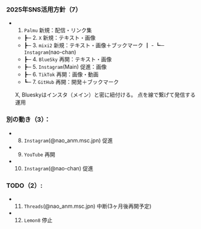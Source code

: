 ### 2025年SNS活用方針（7）
- 1. `Palmu`                  新規：配信・リンク集 
    - ┣─ 2.  `X`                新規：テキスト・画像
    - ┣─ 3. `mixi2`             新規：テキスト・画像＋ブックマーク
      ┃    - ┗─ `Instagram`(nao-chan)
    - ┣─ 4. `BlueSky`           再開：テキスト・画像
    - ┣─ 5. `Instagram`(Main)   促進：画像
    - ┣─ 6. `TikTok`            再開：画像・動画
    - ┗─ 7. `GitHub`            再開：開発＋ブックマーク
  
  X, Blueskyはインスタ（メイン）と密に紐付ける。
  点を線で繋げて発信する運用

### 別の動き（3）：
- 8. `Instagram`(@nao_anm.msc.jpn)    促進
- 9. `YouTube`                        再開
- 10. `Instagram`(@nao-chan)          促進

### TODO（2）:
- 11. `Threads`(@nao_anm.msc.jpn) 中断(3ヶ月後再開予定)
- 12. `Lemon8`                    停止
